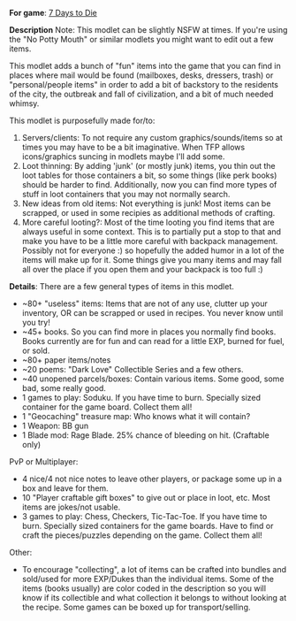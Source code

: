 **For game**: [7 Days to Die](https://7daystodie.com)

**Description**
Note: This modlet can be slightly NSFW at times. If you're using the "No Potty Mouth" or similar modlets you might want to edit out a few items.

This modlet adds a bunch of "fun" items into the game that you can find in places where mail would be found (mailboxes, desks, dressers, trash) or "personal/people items" in order to add a bit of backstory to the residents of the city, the outbreak and fall of civilization, and a bit of much needed whimsy.

This modlet is purposefully made for/to:
1. Servers/clients: To not require any custom graphics/sounds/items so at times you may have to be a bit imaginative.  When TFP allows icons/graphics suncing in modlets maybe I'll add some.
2. Loot thinning: By adding 'junk' (or mostly junk) items, you thin out the loot tables for those containers a bit, so some things (like perk books) should be harder to find. Additionally, now you can find more types of stuff in loot containers that you may not normally search.
3. New ideas from old items: Not everything is junk!  Most items can be scrapped, or used in some recipies as additional methods of crafting.
4. More careful looting?: Most of the time looting you find items that are always useful in some context. This is to partially put a stop to that and make you have to be a little more careful with backpack management.  Possibly not for everyone :) so hopefully the added humor in a lot of the items will make up for it. Some things give you many items and may fall all over the place if you open them and your backpack is too full :)

**Details**: There are a few general types of items in this modlet.

- ~80+ "useless" items: Items that are not of any use, clutter up your inventory, OR can be scrapped or used in recipes.  You never know until you try!
- ~45+ books. So you can find more in places you normally find books. Books currently are for fun and can read for a little EXP, burned for fuel, or sold.
- ~80+ paper items/notes
- ~20 poems: "Dark Love" Collectible Series and a few others.
- ~40 unopened parcels/boxes: Contain various items. Some good, some bad, some really good.
- 1 games to play: Soduku. If you have time to burn. Specially sized container for the game board. Collect them all!
- 1 "Geocaching" treasure map: Who knows what it will contain?
- 1 Weapon: BB gun
- 1 Blade mod: Rage Blade. 25% chance of bleeding on hit. (Craftable only)

PvP or Multiplayer:
- 4 nice/4 not nice notes to leave other players, or package some up in a box and leave for them.
- 10 "Player craftable gift boxes" to give out or place in loot, etc. Most items are jokes/not usable.
- 3 games to play: Chess, Checkers, Tic-Tac-Toe. If you have time to burn. Specially sized containers for the game boards. Have to find or craft the pieces/puzzles depending on the game. Collect them all!

Other:
- To encourage "collecting", a lot of items can be crafted into bundles and sold/used for more EXP/Dukes than the individual items. Some of the items (books usually) are color coded in the description so you will know if its collectible and what collection it belongs to without looking at the recipe. Some games can be boxed up for transport/selling.
